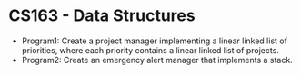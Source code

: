 # CS163 - Data Structures
* Program1: Create a project manager implementing a linear linked list of priorities, where each priority contains a linear linked list of projects.
* Program2: Create an emergency alert manager that implements a stack.
